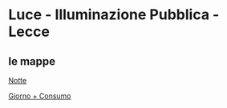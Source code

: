 # Luce - Illuminazione Pubblica - Lecce



## le mappe

[Notte](https://gjrichter.github.io/pages/Luce/index_embed_Open_Data_Lecce_Luce_I_dark.html)

[Giorno + Consumo](https://gjrichter.github.io/pages/Luce/index_embed_Open_Data_Lecce_Luce_II.html)
